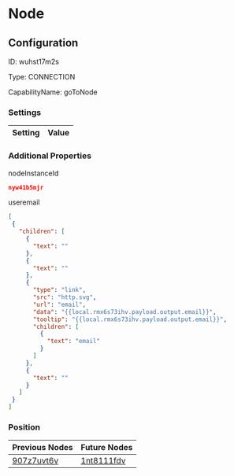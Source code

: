 # Node
## Configuration
ID:  wuhst17m2s

Type: CONNECTION 

CapabilityName: goToNode

### Settings
| Setting | Value  |
| :------------------------ | ---------------------------------------- |
 




### Additional Properties
nodeInstanceId
 ```json 
nyw41b5mjr
```


useremail
 ```json 
[
  {
    "children": [
      {
        "text": ""
      },
      {
        "text": ""
      },
      {
        "type": "link",
        "src": "http.svg",
        "url": "email",
        "data": "{{local.rmx6s73ihv.payload.output.email}}",
        "tooltip": "{{local.rmx6s73ihv.payload.output.email}}",
        "children": [
          {
            "text": "email"
          }
        ]
      },
      {
        "text": ""
      }
    ]
  }
]
```




### Position
| Previous Nodes | Future Nodes |
| :------------- | ------------ |
| [907z7uvt6v](./907z7uvt6v.md) | [1nt8111fdv](./1nt8111fdv.md) |
